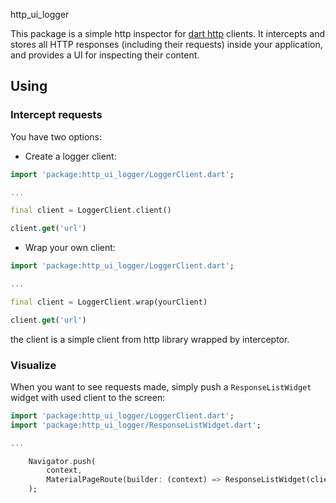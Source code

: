 http_ui_logger

This package is a simple http inspector for [dart http](https://github.com/dart-lang/http) clients.
It intercepts and stores all HTTP responses (including their requests) inside your application,
and provides a UI for inspecting their content.

## Using

### Intercept requests

You have two options:

  * Create a logger client:

```dart
import 'package:http_ui_logger/LoggerClient.dart';

...

final client = LoggerClient.client()

client.get('url')
```

  * Wrap your own client:

```dart
import 'package:http_ui_logger/LoggerClient.dart';

...

final client = LoggerClient.wrap(yourClient)

client.get('url')
```

the client is a simple client from http library wrapped by interceptor.

### Visualize

When you want to see requests made, simply push a `ResponseListWidget`
widget with used client to the screen:

```dart
import 'package:http_ui_logger/LoggerClient.dart';
import 'package:http_ui_logger/ResponseListWidget.dart';

...

    Navigator.push(
        context,
        MaterialPageRoute(builder: (context) => ResponseListWidget(client)
    );
```


